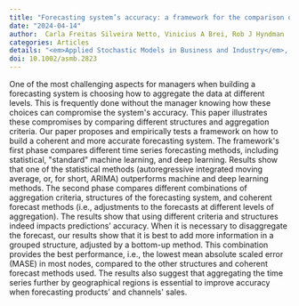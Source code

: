 ```yaml
---
title: "Forecasting system’s accuracy: a framework for the comparison of different structures"
date: "2024-04-14"
author:  Carla Freitas Silveira Netto, Vinicius A Brei, Rob J Hyndman
categories: Articles
details: "<em>Applied Stochastic Models in Business and Industry</em>, 40(2), 462-482."
doi: 10.1002/asmb.2823
---
```


One of the most challenging aspects for managers when building a forecasting system is choosing how to aggregate the data at different levels. This is frequently done without the manager knowing how these choices can compromise the system's accuracy. This paper illustrates these compromises by comparing different structures and aggregation criteria. Our paper proposes and empirically tests a framework on how to build a coherent and more accurate forecasting system. The framework's first phase compares different time series forecasting methods, including statistical, "standard" machine learning, and deep learning. Results show that one of the statistical methods (autoregressive integrated moving average, or, for short, ARIMA) outperforms machine and deep learning methods. The second phase compares different combinations of aggregation criteria, structures of the forecasting system, and coherent forecast methods (i.e., adjustments to the forecasts at different levels of aggregation). The results show that using different criteria and structures indeed impacts predictions’ accuracy. When it is necessary to disaggregate the forecast, our results show that it is best to add more information in a grouped structure, adjusted by a bottom-up method. This combination provides the best performance, i.e., the lowest mean absolute scaled error (MASE) in most nodes, compared to the other structures and coherent forecast methods used. The results also suggest that aggregating the time series further by geographical regions is essential to improve accuracy when forecasting products’ and channels' sales.
